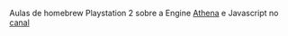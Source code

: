 Aulas de homebrew Playstation 2 sobre a Engine [Athena](https://github.com/DanielSant0s/AthenaEnv) e Javascript no [canal](https://youtu.be/HuAisqFxXow?si=ZclioqStyEwP-EZz)
